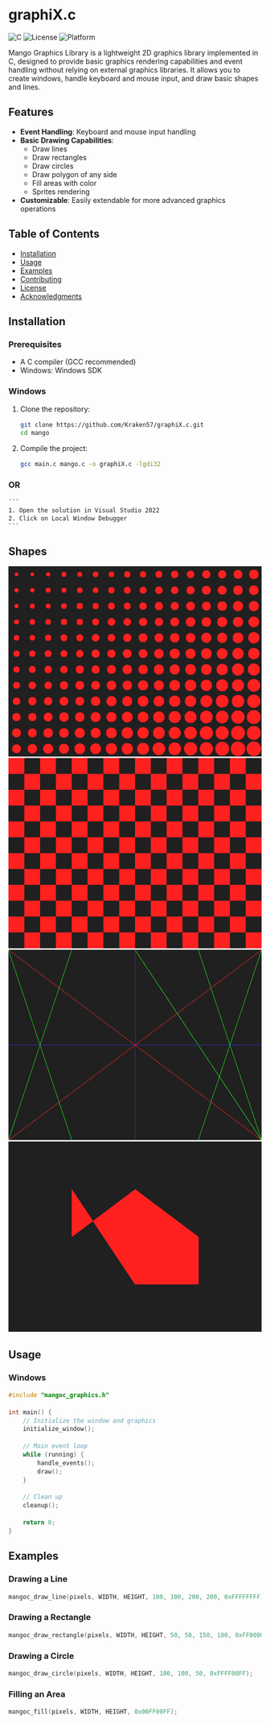 # graphiX.c

![C](https://img.shields.io/badge/language-C-blue)
![License](https://img.shields.io/badge/license-MIT-green)
![Platform](https://img.shields.io/badge/platform-Windows%20%7C%20Linux-lightgrey)

Mango Graphics Library is a lightweight 2D graphics library implemented in C, designed to provide basic graphics rendering capabilities and event handling without relying on external graphics libraries. It allows you to create windows, handle keyboard and mouse input, and draw basic shapes and lines.

## Features

- **Event Handling**: Keyboard and mouse input handling
- **Basic Drawing Capabilities**:
  - Draw lines
  - Draw rectangles
  - Draw circles
  - Draw polygon of any side
  - Fill areas with color
  - Sprites rendering
- **Customizable**: Easily extendable for more advanced graphics operations

## Table of Contents

- [Installation](#installation)
- [Usage](#usage)
- [Examples](#examples)
- [Contributing](#contributing)
- [License](#license)
- [Acknowledgments](#acknowledgments)

## Installation

### Prerequisites

- A C compiler (GCC recommended)
- Windows: Windows SDK

### Windows

1. Clone the repository:
    ```sh
    git clone https://github.com/Kraken57/graphiX.c.git
    cd mango
    ```

2. Compile the project:
    ```sh
    gcc main.c mango.c -o graphiX.c -lgdi32
    ```
### OR
    ```
    1. Open the solution in Visual Studio 2022
    2. Click on Local Window Debugger
    ```
## Shapes 
![Alt text](imgs/circle.png) ![Alt text](imgs/checker.png)
![Alt text](imgs/lines.png)  ![Alt text](imgs/polygon.png)


## Usage

### Windows

```c
#include "mangoc_graphics.h"

int main() {
    // Initialize the window and graphics
    initialize_window();
    
    // Main event loop
    while (running) {
        handle_events();
        draw();
    }
    
    // Clean up
    cleanup();
    
    return 0;
}
```

## Examples

### Drawing a Line

```c
mangoc_draw_line(pixels, WIDTH, HEIGHT, 100, 100, 200, 200, 0xFFFFFFFF);
```

### Drawing a Rectangle

```c
mangoc_draw_rectangle(pixels, WIDTH, HEIGHT, 50, 50, 150, 100, 0xFF0000FF);
```

### Drawing a Circle

```c
mangoc_draw_circle(pixels, WIDTH, HEIGHT, 100, 100, 50, 0xFFFF00FF);
```

### Filling an Area

```c
mangoc_fill(pixels, WIDTH, HEIGHT, 0x00FF00FF);
```

